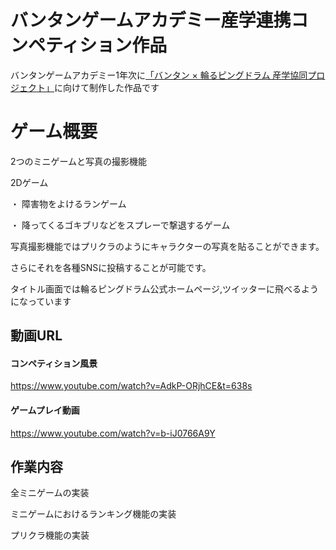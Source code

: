 # バンタンゲームアカデミー産学連携コンペティション作品

バンタンゲームアカデミー1年次に[「バンタン × 輪るピングドラム 産学協同プロジェクト」](https://penguindrum10th.jp/)に向けて制作した作品です
# ゲーム概要

2つのミニゲームと写真の撮影機能　

2Dゲーム

・ 障害物をよけるランゲーム

・ 降ってくるゴキブリなどをスプレーで撃退するゲーム

写真撮影機能ではプリクラのようにキャラクターの写真を貼ることができます。

さらにそれを各種SNSに投稿することが可能です。

タイトル画面では輪るピングドラム公式ホームページ,ツイッターに飛べるようになっています

## 動画URL
#### コンペティション風景
https://www.youtube.com/watch?v=AdkP-ORjhCE&t=638s
#### ゲームプレイ動画
https://www.youtube.com/watch?v=b-iJ0766A9Y

## 作業内容
全ミニゲームの実装

ミニゲームにおけるランキング機能の実装

プリクラ機能の実装
